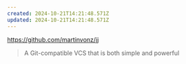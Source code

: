 ```yaml
---
created: 2024-10-21T14:21:48.571Z
updated: 2024-10-21T14:21:48.571Z
---
```

https://github.com/martinvonz/jj

> A Git-compatible VCS that is both simple and powerful

